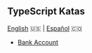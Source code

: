 ## TypeScript Katas

[English](README.md) 🇺🇸 | [Español](README.es.md) 🇨🇴

- [Bank Account](bank-account)

